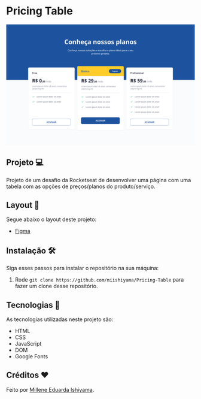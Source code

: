 # Pricing Table
![preview](./preview/Pricing-Table.png)

## Projeto 💻
Projeto de um desafio da Rocketseat de desenvolver uma página com uma tabela com as opções de preços/planos do produto/serviço.

## Layout 🔖
Segue abaixo o layout deste projeto:
- [Figma](https://www.figma.com/file/HgsT1RDynnn8OguH0Tfpif/DD-%2F-Pricing-Table-(Copy)?t=53tkUMNLNt8kH2CX-6)

## Instalação 🛠
Siga esses passos para instalar o repositório na sua máquina:
1. Rode `git clone https://github.com/miishiyama/Pricing-Table` para fazer um clone desse repositório.

## Tecnologias 🚀
As tecnologias utilizadas neste projeto são:
- HTML
- CSS
- JavaScript
- DOM
- Google Fonts

## Créditos ❤️
Feito por [Millene Eduarda Ishiyama](https://github.com/miishiyama/).
